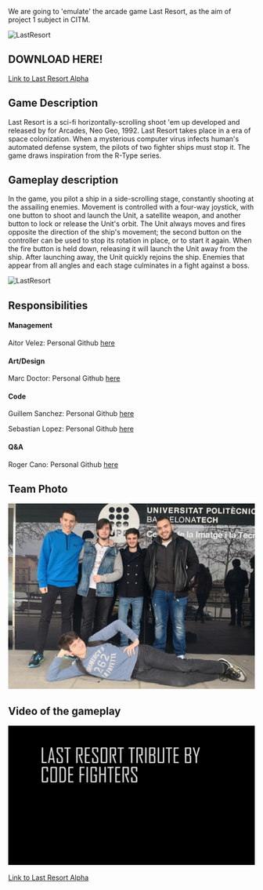 We are going to 'emulate' the arcade game Last Resort, as the aim of project 1 subject in CITM.


![LastResort](https://i.imgur.com/OvSOF.jpg)

## DOWNLOAD HERE!

[Link to Last Resort Alpha](https://github.com/AitorVelez/CodeFighters-LastResort/releases/tag/1.0)

## Game Description


Last Resort is a sci-fi horizontally-scrolling shoot 'em up developed and released by for Arcades, Neo Geo, 1992.
Last Resort takes place in a era of space colonization. When a mysterious computer virus infects human's automated defense system, the pilots of two fighter ships must stop it. 
The game draws inspiration from the R-Type series. 

## Gameplay description

In the game, you pilot a ship in a side-scrolling stage, constantly shooting at the assailing enemies.
Movement is controlled with a four-way joystick, with one button to shoot and launch the Unit, a satellite weapon, and another button to lock or release the Unit's orbit. 
The Unit always moves and fires opposite the direction of the ship's movement; the second button on the controller can be used to stop its rotation in place, or to start it again. When the fire button is held down, releasing it will launch the Unit away from the ship.
After launching away, the Unit quickly rejoins the ship. Enemies that appear from all angles and each stage culminates in a fight against a boss.

![LastResort](https://www.arcade-museum.com/images/118/1181242126124.png)

## Responsibilities

#### Management 
Aitor Velez: Personal Github [here](https://github.com/AitorVelez)


#### Art/Design 
Marc Doctor: Personal Github [here](https://github.com/thedoctormarc)


#### Code
Guillem Sanchez: Personal Github [here](https://github.com/GuillemSanchez)

Sebastian Lopez: Personal Github [here](https://github.com/Sebi-Lopez)


#### Q&A
Roger Cano: Personal Github [here](https://github.com/RogerCano)


## Team Photo

![Code fighters](https://github.com/AitorVelez/CodeFighters-LastResort/blob/master/Wiki/Team%20Photo/CodeFighters.jpeg?raw=true)

## Video of the gameplay

[![Last Resort Video](https://github.com/AitorVelez/CodeFighters-LastResort/blob/master/Wiki/Team%20Photo/title%20for%20vide.png?raw=true)](https://youtu.be/9DEpsvblBMo)

[Link to Last Resort Alpha](https://github.com/AitorVelez/CodeFighters-LastResort/releases/tag/1.0)


